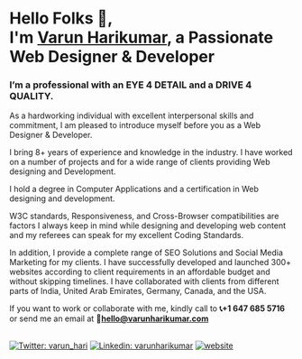 # Hello Folks 🤝,<br> I'm [Varun Harikumar](https://varunharikumar.com), a Passionate Web Designer & Developer

### I’m a professional with an EYE 4 DETAIL and a DRIVE 4 QUALITY.


As a hardworking individual with excellent interpersonal skills and commitment, I am pleased
to introduce myself before you as a Web Designer & Developer. 

I bring 8+ years of experience and knowledge in the industry. I have worked on a number of
projects and for a wide range of clients providing Web designing and Development. 

I hold a degree in Computer Applications and a certification in Web designing and
development.

W3C standards, Responsiveness, and Cross-Browser compatibilities are factors I always
keep in mind while designing and developing web content and my referees can speak for my
excellent Coding Standards. 

In addition, I provide a complete range of SEO Solutions and Social Media Marketing for my clients. I have successfully
developed and launched 300+ websites according to client requirements in an
affordable budget and without skipping timelines. I have collaborated with clients from
different parts of India, United Arab Emirates, Germany, Canada, and the USA.

If you want to work or collaborate with me, kindly call to **📞+1 647 685 5716** or send me
an email at **📧hello@varunharikumar.com**
<br><br>


[![Twitter: varun_hari](https://img.shields.io/twitter/follow/varun_hari?color=029ef1&label=Follow%20me%20%40%20Varun%20Harikumar&logo=twitter&style=for-the-badge)](https://twitter.com/varun_hari)
[![Linkedin: varunharikumar](https://img.shields.io/badge/-varunharikumar-blue?style=for-the-badge&logo=Linkedin&logoColor=white&link=https://www.linkedin.com/in/varunharikumar/)](https://www.linkedin.com/in/varunharikumar/)
[![website](https://img.shields.io/badge/myshowcase-www.varunharikumar.com-7abd0d?style=for-the-badge&logo=google-chrome&logoColor=white)](https://varunharikumar.com)
